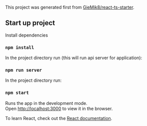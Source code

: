 This project was generated first from [GieMik8/react-ts-starter](https://github.com/GieMik8/react-ts-starter).

## Start up project

Install dependencies

### `npm install`

In the project directory run (this will run api server for application):

### `npm run server`

In the project directory run:

### `npm start`

Runs the app in the development mode.<br />
Open [http://localhost:3000](http://localhost:3000) to view it in the browser.

To learn React, check out the [React documentation](https://reactjs.org/).
